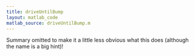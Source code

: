 ```yaml
---
title: driveUntilBump
layout: matlab_code
matlab_source: driveUntilBump.m
---
```

Summary omitted to make it a little less obvious what this does (although the name is a big hint)!
